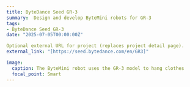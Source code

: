 ```yaml
---
title: ByteDance Seed GR-3
summary:  Design and develop ByteMini robots for GR-3
tags:
- ByteDance Seed GR-3
date: "2025-07-05T00:00:00Z"

Optional external URL for project (replaces project detail page).
external_link: "[https://seed.bytedance.com/en/GR3]"

image:
  caption: The ByteMini robot uses the GR-3 model to hang clothes
  focal_point: Smart
---
```


